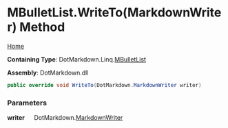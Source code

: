 # MBulletList\.WriteTo\(MarkdownWriter\) Method

[Home](../../../../README.md)

**Containing Type**: DotMarkdown\.Linq\.[MBulletList](../README.md)

**Assembly**: DotMarkdown\.dll

```csharp
public override void WriteTo(DotMarkdown.MarkdownWriter writer)
```

### Parameters

**writer** &emsp; DotMarkdown\.[MarkdownWriter](../../../MarkdownWriter/README.md)
